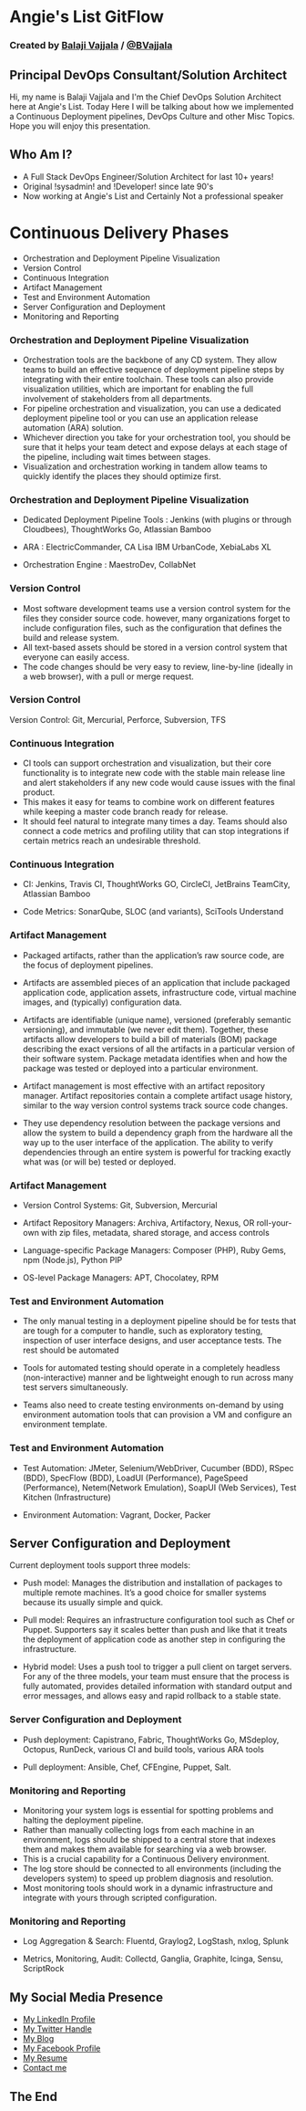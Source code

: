 # Angie's List GitFlow

### Created by [Balaji Vajjala](https://bvajjala.github.io) / [@BVajjala](https://twitter.com/Bvajjala)


## Principal DevOps Consultant/Solution Architect

  Hi, my name is Balaji Vajjala and I'm the Chief DevOps Solution Architect here at Angie's List. Today  Here I will be talking about how we implemented a Continuous Deployment pipelines, DevOps Culture and other Misc Topics.
  Hope you will enjoy this presentation.


## Who Am I?

* A Full Stack DevOps Engineer/Solution Architect for last 10+ years!
* Original !sysadmin! and !Developer! since late 90's 
* Now working at Angie's List and Certainly Not a professional speaker



# Continuous Delivery Phases

* Orchestration and Deployment Pipeline Visualization
* Version Control
* Continuous Integration
* Artifact Management
* Test and Environment Automation
* Server Configuration and Deployment
* Monitoring and Reporting



### Orchestration and Deployment Pipeline Visualization

* Orchestration tools are the backbone of any CD system. They allow teams to build an effective sequence of deployment pipeline steps by integrating with their entire toolchain. These tools can also provide visualization utilities, which are important for enabling the full involvement of stakeholders from all departments. 
* For pipeline orchestration and visualization, you can use a dedicated deployment pipeline tool or you can use an application release automation (ARA) solution. 
* Whichever direction you take for your orchestration tool, you should be sure that it helps your team detect and expose delays at each stage of the pipeline, including wait times between stages. 
* Visualization and orchestration working in tandem allow teams to quickly identify the places they should optimize first. 




### Orchestration and Deployment Pipeline Visualization 

* Dedicated Deployment Pipeline Tools  : Jenkins (with plugins or 
through Cloudbees), ThoughtWorks Go, Atlassian Bamboo

* ARA                                   : ElectricCommander, CA Lisa 
IBM UrbanCode, XebiaLabs XL 

* Orchestration Engine                  : MaestroDev, CollabNet
  



### Version Control

*  Most software development teams use a version control system for the files they consider source code. however, many organizations forget to include configuration files, such as the configuration that defines the build and release system. 
*  All text-based assets should be stored in a version control system that everyone can easily access. 
*  The code changes should be very easy to review, line-by-line (ideally in a web browser), with a pull or merge request.

### Version Control

Version Control: Git, Mercurial, Perforce, Subversion, TFS



   
### Continuous Integration
* CI tools can support orchestration and visualization, but their core functionality is to integrate new code with the stable main release line and alert stakeholders if any new code would cause issues with the final product. 
* This makes it easy for teams to combine work on different features while keeping a master code branch ready for release. 
* It should feel natural to integrate many times a day. Teams should also connect a code metrics and profiling utility that can stop integrations if certain metrics reach an undesirable threshold.  



   
### Continuous Integration

* CI: Jenkins, Travis CI, ThoughtWorks GO, CircleCI, JetBrains TeamCity, Atlassian Bamboo

* Code Metrics: SonarQube, SLOC (and variants), SciTools Understand




### Artifact Management
* Packaged artifacts, rather than the application’s raw source code, are the focus of deployment pipelines. 
* Artifacts are assembled pieces of an application that include packaged application code, application assets, infrastructure code, virtual machine images, and (typically) configuration data. 

* Artifacts are identifiable (unique name), versioned (preferably semantic versioning), and immutable (we never edit them). Together, these artifacts allow developers to build a bill of materials (BOM) package describing the exact versions of all the artifacts in a particular version of their software system. Package metadata identifies when and how the package was tested or deployed into a particular environment. 

* Artifact management is most effective with an artifact repository manager. Artifact repositories contain a complete artifact usage history, similar to the way version control systems track source code changes. 
* They use dependency resolution between the package versions and allow the system to build a dependency graph from the hardware all the way up to the user interface of the application. The ability to verify dependencies through an entire system is powerful for tracking exactly what was (or will be) tested or deployed.



   
### Artifact Management

* Version Control Systems: Git, Subversion, Mercurial

* Artifact Repository Managers: Archiva, Artifactory, Nexus, OR roll-your-own with zip files, metadata, shared storage, and access controls

* Language-specific Package Managers: Composer (PHP), Ruby Gems, npm (Node.js), Python PIP

* OS-level Package Managers: APT, Chocolatey, RPM



 
### Test and Environment Automation
* The only manual testing in a deployment pipeline should be for tests that are tough for a computer to handle, such as exploratory testing, inspection of user interface designs, and user acceptance tests. The rest should be automated

* Tools for automated testing should operate in a completely headless (non-interactive) manner and be lightweight enough to run across many test servers simultaneously. 

* Teams also need to create testing environments on-demand by using environment automation tools that can provision a VM and configure an environment template.



 
### Test and Environment Automation

* Test Automation: JMeter, Selenium/WebDriver, Cucumber (BDD), RSpec (BDD), 
SpecFlow (BDD), LoadUI (Performance), PageSpeed (Performance), Netem(Network Emulation), SoapUI (Web Services), Test Kitchen (Infrastructure)

* Environment Automation: Vagrant, Docker, Packer



 
## Server Configuration and Deployment

Current deployment tools support three models:
* Push model: Manages the distribution and installation of packages to 
multiple remote machines. It’s a good choice for smaller systems 
because its usually simple and quick.

* Pull model: Requires an infrastructure configuration tool such as Chef or Puppet.  Supporters say it scales better than push and like that it treats the 
deployment of application code as another step in configuring the infrastructure.

* Hybrid model: Uses a push tool to trigger a pull client on target servers.  
For any of the three models, your team must ensure that the process is fully automated, provides detailed information with standard output and error messages, and allows easy and rapid rollback to a stable state.




### Server Configuration and Deployment

* Push deployment: Capistrano, Fabric, ThoughtWorks Go, MSdeploy, Octopus, RunDeck, various CI and build tools, various ARA tools

* Pull deployment: Ansible, Chef, CFEngine, Puppet, Salt.




### Monitoring and Reporting

* Monitoring your system logs is essential for spotting problems and halting 
the deployment pipeline. 
* Rather than manually collecting logs from each machine in an environment, logs should be shipped to a central store that indexes them and makes them available for searching via a web browser. 
* This is a crucial capability for a Continuous Delivery environment. 
* The log store should be connected to all environments (including the developers system) to speed up problem diagnosis and resolution. 
* Most monitoring tools should work in a dynamic infrastructure and integrate with yours through scripted configuration. 




### Monitoring and Reporting

* Log Aggregation & Search: Fluentd, Graylog2, LogStash, nxlog, Splunk

* Metrics, Monitoring, Audit: Collectd, Ganglia, Graphite, Icinga, Sensu, ScriptRock




## My Social Media Presence

  * [My LinkedIn Profile](https://www.linkedin.com/in/bvajjala)
  * [My Twitter Handle](https://twitter.com/Bvajjala)
  * [My Blog](https://bvajjala.github.io/)
  * [My Facebook Profile](https://www.facebook.com/bvajjala)
  * [My Resume](https://bvajjala.github.io/about/resume/)
  * [Contact me](mailto:bvajjala@gmail.com)


## The End